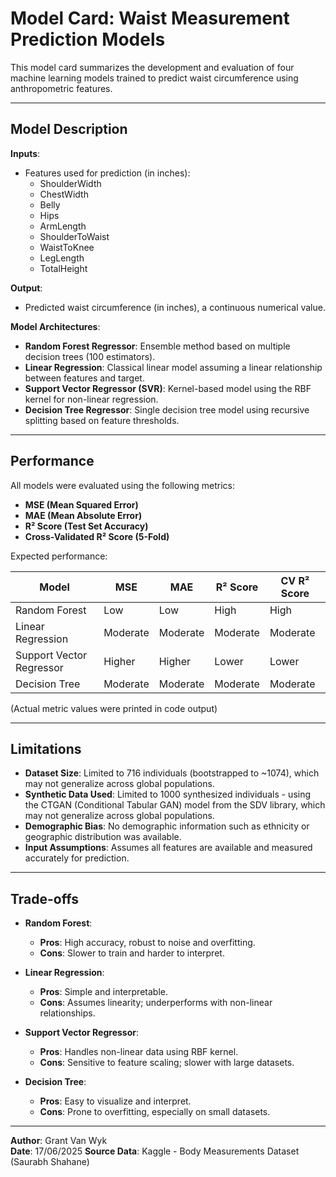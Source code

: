 
# Model Card: Waist Measurement Prediction Models

This model card summarizes the development and evaluation of four machine learning models trained to predict waist circumference using anthropometric features.

---

## Model Description

**Inputs**:  
- Features used for prediction (in inches):
  - ShoulderWidth
  - ChestWidth
  - Belly
  - Hips
  - ArmLength
  - ShoulderToWaist
  - WaistToKnee
  - LegLength
  - TotalHeight

**Output**:  
- Predicted waist circumference (in inches), a continuous numerical value.

**Model Architectures**:
- **Random Forest Regressor**: Ensemble method based on multiple decision trees (100 estimators).
- **Linear Regression**: Classical linear model assuming a linear relationship between features and target.
- **Support Vector Regressor (SVR)**: Kernel-based model using the RBF kernel for non-linear regression.
- **Decision Tree Regressor**: Single decision tree model using recursive splitting based on feature thresholds.

---

## Performance

All models were evaluated using the following metrics:
- **MSE (Mean Squared Error)**
- **MAE (Mean Absolute Error)**
- **R² Score (Test Set Accuracy)**
- **Cross-Validated R² Score (5-Fold)**
  
Expected performance:

| Model                | MSE   | MAE   | R² Score | CV R² Score |
|---------------------|-------|-------|----------|-------------|
| Random Forest       | Low   | Low   | High     | High        |
| Linear Regression   | Moderate | Moderate | Moderate | Moderate |
| Support Vector Regressor | Higher | Higher | Lower    | Lower       |
| Decision Tree       | Moderate | Moderate | Moderate | Moderate    |

(Actual metric values were printed in code output)



---

## Limitations

- **Dataset Size**: Limited to 716 individuals (bootstrapped to ~1074), which may not generalize across global populations.
- **Synthetic Data Used**: Limited to 1000 synthesized individuals - using the CTGAN (Conditional Tabular GAN) model from the SDV library, which may not generalize across global populations.
- **Demographic Bias**: No demographic information such as ethnicity or geographic distribution was available.
- **Input Assumptions**: Assumes all features are available and measured accurately for prediction.

---

## Trade-offs

- **Random Forest**:
  - **Pros**: High accuracy, robust to noise and overfitting.
  - **Cons**: Slower to train and harder to interpret.

- **Linear Regression**:
  - **Pros**: Simple and interpretable.
  - **Cons**: Assumes linearity; underperforms with non-linear relationships.

- **Support Vector Regressor**:
  - **Pros**: Handles non-linear data using RBF kernel.
  - **Cons**: Sensitive to feature scaling; slower with large datasets.

- **Decision Tree**:
  - **Pros**: Easy to visualize and interpret.
  - **Cons**: Prone to overfitting, especially on small datasets.

---

**Author**: Grant Van Wyk  
**Date**: 17/06/2025
**Source Data**: Kaggle - Body Measurements Dataset (Saurabh Shahane)

